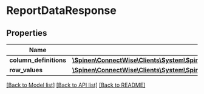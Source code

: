 # ReportDataResponse

## Properties
Name | Type | Description | Notes
------------ | ------------- | ------------- | -------------
**column_definitions** | [**\Spinen\ConnectWise\Clients\System\Spinen\ConnectWise\Clients\System\Model\JObject[]**](JObject.md) |  | [optional] 
**row_values** | [**\Spinen\ConnectWise\Clients\System\Spinen\ConnectWise\Clients\System\Model\JObject[]**](JObject.md) |  | [optional] 

[[Back to Model list]](../README.md#documentation-for-models) [[Back to API list]](../README.md#documentation-for-api-endpoints) [[Back to README]](../README.md)


